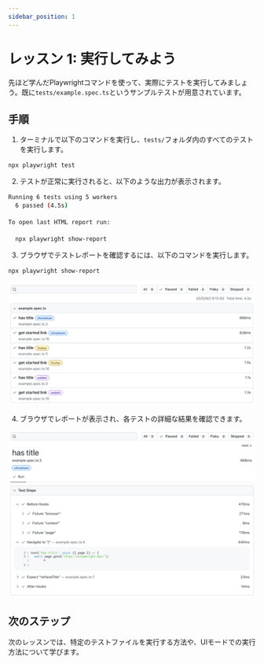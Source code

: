 ```yaml
---
sidebar_position: 1
---
```


# レッスン 1: 実行してみよう

先ほど学んだPlaywrightコマンドを使って、実際にテストを実行してみましょう。既に`tests/example.spec.ts`というサンプルテストが用意されています。

## 手順

1. ターミナルで以下のコマンドを実行し、`tests/`フォルダ内のすべてのテストを実行します。

```bash
npx playwright test
```

2. テストが正常に実行されると、以下のような出力が表示されます。

```bash
Running 6 tests using 5 workers
  6 passed (4.5s)

To open last HTML report run:

  npx playwright show-report
```

3. ブラウザでテストレポートを確認するには、以下のコマンドを実行します。

```bash
npx playwright show-report
```

![](img/001.png)

4. ブラウザでレポートが表示され、各テストの詳細な結果を確認できます。

![](img/002.png)

## 次のステップ

次のレッスンでは、特定のテストファイルを実行する方法や、UIモードでの実行方法について学びます。
